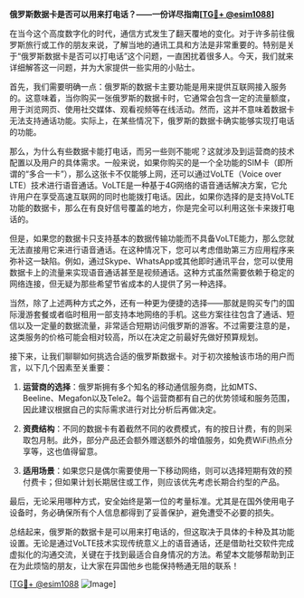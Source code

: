**俄罗斯数据卡是否可以用来打电话？——一份详尽指南[[TG💪+ @esim1088](https://t.me/s/esim1088)]**

在当今这个高度数字化的时代，通信方式发生了翻天覆地的变化。对于许多前往俄罗斯旅行或工作的朋友来说，了解当地的通讯工具和方法是非常重要的。特别是关于“俄罗斯数据卡是否可以打电话”这个问题，一直困扰着很多人。今天，我们就来详细解答这一问题，并为大家提供一些实用的小贴士。

首先，我们需要明确一点：俄罗斯的数据卡主要功能是用来提供互联网接入服务的。这意味着，当你购买一张俄罗斯的数据卡时，它通常会包含一定的流量额度，用于浏览网页、使用社交媒体、观看视频等在线活动。然而，这并不意味着数据卡无法支持通话功能。实际上，在某些情况下，俄罗斯的数据卡确实能够实现打电话的功能。

那么，为什么有些数据卡能打电话，而另一些则不能呢？这就涉及到运营商的技术配置以及用户的具体需求。一般来说，如果你购买的是一个全功能的SIM卡（即所谓的“多合一卡”），那么这张卡不仅能够上网，还可以通过VoLTE（Voice over LTE）技术进行语音通话。VoLTE是一种基于4G网络的语音通话解决方案，它允许用户在享受高速互联网的同时也能拨打电话。因此，如果你选择的是支持VoLTE功能的数据卡，那么在有良好信号覆盖的地方，你是完全可以利用这张卡来拨打电话的。

但是，如果您的数据卡只支持基本的数据传输功能而不具备VoLTE能力，那么您就无法直接用它来进行语音通话。在这种情况下，您可以考虑借助第三方应用程序来弥补这一缺陷。例如，通过Skype、WhatsApp或其他即时通讯平台，您可以使用数据卡上的流量来实现语音通话甚至是视频通话。这种方式虽然需要依赖于稳定的网络连接，但无疑为那些希望节省成本的人提供了另一种选择。

当然，除了上述两种方式之外，还有一种更为便捷的选择——那就是购买专门的国际漫游套餐或者临时租用一部支持本地网络的手机。这些方案往往包含了通话、短信以及一定量的数据流量，非常适合短期访问俄罗斯的游客。不过需要注意的是，这类服务的价格可能会相对较高，所以在决定之前最好先做好预算规划。

接下来，让我们聊聊如何挑选合适的俄罗斯数据卡。对于初次接触该市场的用户而言，以下几个因素至关重要：

1. **运营商的选择**：俄罗斯拥有多个知名的移动通信服务商，比如MTS、Beeline、Megafon以及Tele2。每个运营商都有自己的优势领域和服务范围，因此建议根据自己的实际需求进行对比分析后再做决定。
   
2. **资费结构**：不同的数据卡有着截然不同的收费模式，有的按日计费，有的则采取包月制。此外，部分产品还会额外赠送额外的增值服务，如免费WiFi热点分享等，这也值得留意。

3. **适用场景**：如果您只是偶尔需要使用一下移动网络，则可以选择短期有效的预付费卡；但如果计划长期居住或工作，则应该优先考虑长期合约型的产品。

最后，无论采用哪种方式，安全始终是第一位的考量标准。尤其是在国外使用电子设备时，务必确保所有个人信息都得到了妥善保护，避免遭受不必要的损失。

总结起来，俄罗斯的数据卡是可以用来打电话的，但这取决于具体的卡种及其功能设置。无论是通过VoLTE技术实现传统意义上的语音通话，还是借助社交软件完成虚拟化的沟通交流，关键在于找到最适合自身情况的方法。希望本文能够帮助到正在为此烦恼的朋友，让大家在异国他乡也能保持畅通无阻的联系！

[[TG💪+ @esim1088](https://t.me/s/esim1088) ![Image](https://i.postimg.cc/4NQfJmqS/Snipaste-2025-05-13-00-14-12.png)]